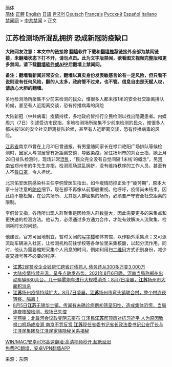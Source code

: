  <!-- 面包屑导航 --> <div class="breadcrumb"><!-- GTranslate: https://gtranslate.io/ -->  <div class="switcher notranslate">  <div class="selected">  <a href="#" onclick="return false;"> 简体</a>  </div>  <div class="option">  <a href="https://www.bannedbook.org" onclick="doGTranslate('zh-CN|zh-CN');jQuery('div.switcher div.selected a').html(jQuery(this).html());return false;" title="简体中文" class="nturl selected"> 简体</a>  <a href="https://www.bannedbook.org/zh-tw/" onclick="doGTranslate('zh-CN|zh-TW');jQuery('div.switcher div.selected a').html(jQuery(this).html());return false;" title="繁體中文" class="nturl"> 正體</a>  <a href="https://www.bannedbook.org/en/" onclick="doGTranslate('zh-CN|en');jQuery('div.switcher div.selected a').html(jQuery(this).html());return false;" title="English" class="nturl"> English</a>  <a href="https://www.bannedbook.org/ja/" onclick="doGTranslate('zh-CN|ja');jQuery('div.switcher div.selected a').html(jQuery(this).html());return false;" title="日本語" class="nturl"> 日語</a>  <a href="https://www.bannedbook.org/ko/" onclick="doGTranslate('zh-CN|ko');jQuery('div.switcher div.selected a').html(jQuery(this).html());return false;" title="한국어" class="nturl"> 한국어</a>  <a href="https://www.bannedbook.org/de/" onclick="doGTranslate('zh-CN|de');jQuery('div.switcher div.selected a').html(jQuery(this).html());return false;" title="Deutsch" class="nturl"> Deutsch</a>  <a href="https://www.bannedbook.org/fr/" onclick="doGTranslate('zh-CN|fr');jQuery('div.switcher div.selected a').html(jQuery(this).html());return false;" title="Français" class="nturl"> Français</a>  <a href="https://www.bannedbook.org/ru/" onclick="doGTranslate('zh-CN|ru');jQuery('div.switcher div.selected a').html(jQuery(this).html());return false;" title="Русский" class="nturl"> Русский</a>  <a href="https://www.bannedbook.org/es/" onclick="doGTranslate('zh-CN|es');jQuery('div.switcher div.selected a').html(jQuery(this).html());return false;" title="Español" class="nturl"> Español</a>  <a href="https://www.bannedbook.org/it/" onclick="doGTranslate('zh-CN|it');jQuery('div.switcher div.selected a').html(jQuery(this).html());return false;" title="Italiano" class="nturl"> Italiano</a>  </div>  </div>      <div class='breadcrumb-sub'><!-- Breadcrumb NavXT 6.3.0 --> <a href="https://www.bannedbook.org/" class="home">禁闻网</a> &gt; <a href="https://www.bannedbook.org/bnews/cbnews/" class="category">中共禁闻</a> &gt; 正文</div></div><h2>江苏检测场所混乱拥挤 恐成新冠防疫缺口</h2> <p class="notice"><b>大陆网友注意：本文中的链接除 <a href="https://github.com/bannedbook/fanqiang" >翻墙</a>软件下载和<a href="https://github.com/killgcd/justmysocks/blob/master/README.md">翻墙推荐</a>链接外全部为禁网链接，未翻墙状态下打不开，请勿点击。此为文字版禁闻，欲看图文视频完整版和更多禁闻，请下载<a href="https://github.com/bannedbook/fanqiang">翻墙软件或APP</a>后翻墙上禁闻网。</p><p>备注：翻墙看新闻非常安全，翻墙以真实身份发表敏感言论有一定风险，但只看不说则没有任何风险，翻的人太多，政府管不过来，也不管。信息自由是天赋人权，请放心大胆的翻墙。</b></p>  <div class="entry"> <p id="summary">多地检测场所聚集不少前来检测的民众，惟很多人都未按1米的安全社交距离排队轮候，甚至有人近距离交谈，恐有传播病毒的风险</p> <p id="conimg">大陆新冠（中共病毒）疫情持续，多地政府皆推行全民检测以找出隐藏患者。内媒周六（7日）引述受访市民指，多地检测场所聚集不少前来检测的民众，惟很多人都未按1米的安全社交距离排队轮候，甚至有人近距离交谈，恐有传播病毒的风险。</p>  <p><a href="https://www.bannedbook.org/bnews/tag/%E6%B1%9F%E8%8B%8F%E7%9C%81/" class="st_tag internal_tag" rel="tag" title="标签 江苏省 下的日志">江苏省</a>南京市曾在上月31日曾通报，有男童随同家长在禄口艳阳广场排队等候检测时，因家人与邻居曾有近距离交谈，导致染疫。家住扬州市的刘女士指，她上月28日排队检测时，现场非常<a href="https://www.bannedbook.org/bnews/tag/%E6%B7%B7%E4%B9%B1/" class="st_tag internal_tag" rel="tag" title="标签 混乱 下的日志">混乱</a>，“民众完全没有自觉间隔‘1米线’的概念”。另<a href="https://www.bannedbook.org/bnews/tag/%e6%b2%b3%e5%8d%97%e7%9c%81/" class="st_tag internal_tag" rel="tag" title="标签 河南省 下的日志">河南省</a>郑州市的牛先生亦指，检测现场混乱拥挤，没有维持秩序的工作人员，甚至有人不<a href="https://www.bannedbook.org/bnews/tag/%E6%88%B4%E5%8F%A3%E7%BD%A9/" class="st_tag internal_tag" rel="tag" title="标签 戴口罩 下的日志">戴口罩</a>，令人担忧。</p> <p>北京佑安医院感染科主任李侗曾医生指出，如今疫情防控正处于“疲劳期”，原本大家十分注意的<a href="https://www.bannedbook.org/bnews/tag/%E9%98%B2%E7%96%AB/" class="st_tag internal_tag" rel="tag" title="标签 防疫 下的日志">防疫</a>细节，现在都不再像从前那般重视。他呼吁，疫情尚未结束，因此绝不能松懈，在公共场所、尤其是人群密集的场所，必须要严守安全社交距离的限制。</p>  <p>李侗曾又指，各场所出现人群聚集是因检测人群数量大，因此需要更多的采集点和更快速的检测方法。他认为，必须通过多方通力合作，才能有效解决人流聚集、检测耗时长的问题。</p> <p>他建议，官方可因地制宜，暂时关闭的<a href="https://www.bannedbook.org/bnews/tag/%E5%86%99%E5%AD%97%E6%A5%BC/" class="st_tag internal_tag" rel="tag" title="标签 写字楼 下的日志">写字楼</a>和体育馆，以作额外采集点；又可派流动车辆进入社区，让检测机构前往学校等各单位里采集核酸，以起分流作用。同时，他认为需要缩短采集个人讯息的时间，例如利用扫<a href="https://www.bannedbook.org/bnews/tag/%E4%BA%8C%E7%BB%B4%E7%A0%81/" class="st_tag internal_tag" rel="tag" title="标签 二维码 下的日志">二维码</a>方式识别身份，减少提交挂号等不必要的程序。</p>  <ul class='op-related-articles' title='相关阅读'> <li><a href='https://www.bannedbook.org/bnews/cbnews/20210808/1602264.html' target='_blank'><b>江苏</b>2民警收企业钱帮忙跨省讨债抓人 债务还从300多万变3,000万</a></li> <li><a href='https://www.bannedbook.org/bnews/bannedvideo/20210807/1601933.html' target='_blank'>大陆疫情持续升温，呈多点散发态势。2021年8月6日晚，河南当局称郑州出动车辆680余台，几十辆雾炮车进行大规模消杀；8月7日凌晨，<b>江苏</b>扬州市大面积消杀</a></li> <li><a href='https://www.bannedbook.org/bnews/bannedvideo/20210807/1601932.html' target='_blank'><b>江苏</b>扬州疫情持续扩大。8月7日凌晨，<b>江苏</b>扬州市弯头镇联合村，整个村连夜转移、隔离！</a></li> <li><a href='https://www.bannedbook.org/bnews/bannedvideo/20210806/1601452.html' target='_blank'>8月5日<b>江苏</b>无锡华士镇，传闻有未确诊病例初筛呈阳性，造成集体恐慌，当局连夜核酸检测，现场已失控</a></li> <li><a href='https://www.bannedbook.org/bnews/comments/20210806/1601360.html' target='_blank'>李燕铭：北戴河会议政变阴云密布 江泽民<b>江苏</b>帮顶风对抗习近平 人为原因致禄口机场成疫源 南京不罚反赏 <b>江苏</b>现任省委书记省长政法委书记公安厅长与江泽民集团及江泽民家族隐秘关系揭秘</a></li> </ul> <p class="texttj"> <a href="https://github.com/bannedbook/fanqiang/wiki/V2ray%E6%9C%BA%E5%9C%BA" target="_blank">WIN/MAC/安卓/iOS高速翻墙:高清视频秒开,超低延迟</a><br/> <a href="https://github.com/bannedbook/fanqiang/wiki/%E7%A6%81%E9%97%BB%E7%BD%91%E5%AE%89%E5%8D%93%E7%BF%BB%E5%A2%99%E6%96%B0%E9%97%BBAPP" target="_blank">免费PC翻墙、安卓VPN翻墙APP</a></p><p> 来源：东网 </p> <a name='sharetosocial'></a>  <div style="margin-bottom:5px;padding-bottom:5px;clear:both"> <div id="archive-pix-1" class="banner-ads"> <!-- AuctionX Display platform tag START --> <div id="26318x728x90x621x_ADSLOT2" clicktrack="%%CLICK_URL_ESC%%"></div> <!-- AuctionX Display platform tag END --> </div> <div id="archive-pix-2" class="banner-ads"> <!-- AuctionX Display platform tag START --> <div id="26315x300x250x621x_ADSLOT2" clicktrack="%%CLICK_URL_ESC%%"></div> <!-- AuctionX Display platform tag END --> </div> </div>  <div id="archive-pix-1" class="banner-ads"> <!-- AuctionX Display platform tag START --> <div id="26318x728x90x621x_ADSLOT3" clicktrack="%%CLICK_URL_ESC%%"></div> <!-- AuctionX Display platform tag END --> </div> </div><!--END ENTRY--> 